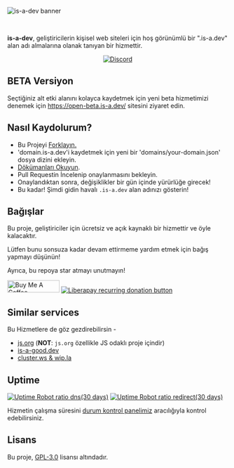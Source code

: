 ![is-a-dev banner](./media/banner.png)

<br/>

**is-a-dev**, geliştiricilerin kişisel web siteleri için hoş görünümlü bir ".is-a.dev" alan adı almalarına olanak tanıyan bir hizmettir.

<p align="center"> <a href="https://discord.gg/PZCGHz4RhQ"><img src="https://discord.com/api/guilds/830872854677422150/widget.png?style=banner2" alt="Discord"></a></p>

## BETA Versiyon
Seçtiğiniz alt etki alanını kolayca kaydetmek için yeni beta hizmetimizi denemek için https://open-beta.is-a.dev/ sitesini ziyaret edin.


## Nasıl Kaydolurum?
* Bu Projeyi [Forklayın.](https://github.com/is-a-dev/register/fork) 
* 'domain.is-a.dev'i kaydetmek için yeni bir 'domains/your-domain.json' dosya dizini ekleyin.
* [Dökümanları Okuyun](https://docs.is-a.dev).
* Pull Requestin İncelenip onaylanmasını bekleyin.
* Onaylandıktan sonra, değişiklikler bir gün içinde yürürlüğe girecek!
* Bu kadar! Şimdi gidin havalı `.is-a.dev` alan adınızı gösterin!



## Bağışlar
Bu proje, geliştiriciler için ücretsiz ve açık kaynaklı bir hizmettir ve öyle kalacaktır.

Lütfen bunu sonsuza kadar devam ettirmeme yardım etmek için bağış yapmayı düşünün!

Ayrıca, bu repoya star atmayı unutmayın!

<a href="https://www.buymeacoffee.com/phenax" target="_blank"><img src="https://cdn.buymeacoffee.com/buttons/default-orange.png" alt="Buy Me A Coffee" height="28" width="119"></a>
<a href="https://liberapay.com/phenax" target="_blank"><img src="https://img.shields.io/badge/liberapay-donate-yellow.svg?style=for-the-badge" alt="Liberapay recurring donation button" /></a>




## Similar services
Bu Hizmetlere de göz gezdirebilirsin -
* [js.org](https://github.com/js-org/js.org/tree/master) (**NOT**: `js.org` özellikle JS odaklı proje içindir)
* [is-a-good.dev](https://github.com/is-a-good-dev/Register)
* [cluster.ws & wip.la](https://github.com/Olivr/free-domain)



## Uptime

[![Uptime Robot ratio dns(30 days)](https://img.shields.io/uptimerobot/ratio/m787472645-ec25e3920c7af893a7c66f19?label=uptime%20-%20dns&style=for-the-badge)](https://stats.uptimerobot.com/zY4XKIRVzw)
[![Uptime Robot ratio redirect(30 days)](https://img.shields.io/uptimerobot/ratio/m787472617-240f4d61a5439a87becb2cf9?label=uptime%20-%20redirections&style=for-the-badge)](https://stats.uptimerobot.com/zY4XKIRVzw)

Hizmetin çalışma süresini [durum kontrol panelimiz](https://stats.uptimerobot.com/zY4XKIRVzw) aracılığıyla kontrol edebilirsiniz.




## Lisans

Bu proje, [GPL-3.0](./LICENSE) lisansı altındadır.
